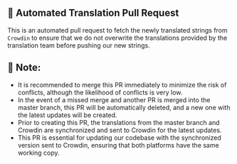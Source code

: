 ## 🤖  Automated Translation Pull Request 
This is an automated pull request to fetch the newly translated strings from `Crowdin` to ensure
that we do not overwrite the translations provided by the translation team before pushing our new strings.

## 📝 Note: 
- It is recommended to merge this PR immediately to minimize the risk of conflicts, although the likelihood of conflicts is very low.
- In the event of a missed merge and another PR is merged into the master branch, this PR will be automatically deleted, and a new one with the latest updates will be created.
- Prior to creating this PR, the translations from the master branch and Crowdin are synchronized and sent to Crowdin for the latest updates.
- This PR is essential for updating our codebase with the synchronized version sent to Crowdin, ensuring that both platforms have the same working copy.